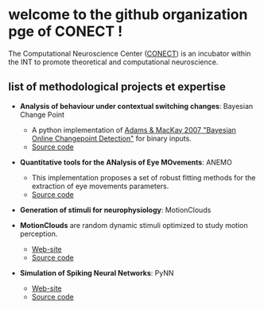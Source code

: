 # welcome to the github organization pge of CONECT !

The Computational Neuroscience Center ([CONECT](https://conect-int.github.io/)) is an incubator within the INT to promote theoretical and computational neuroscience.

## list of methodological projects et expertise

* **Analysis of behaviour under contextual switching changes**: Bayesian Change Point 
  * A python implementation of [Adams &amp; MacKay 2007 "Bayesian Online Changepoint Detection"](http://arxiv.org/abs/0710.3742) for binary inputs.
  * [Source code](https://github.com/laurentperrinet/bayesianchangepoint)

* **Quantitative tools for the ANalysis of Eye MOvements**: ANEMO
  * This implementation proposes a set of robust fitting methods for the extraction of eye movements  parameters.
  * [Source code](https://github.com/invibe/ANEMO/)

* **Generation of stimuli for neurophysiology**: MotionClouds
* **MotionClouds** are random dynamic stimuli optimized to study motion perception.
  * [Web-site](https://neuralensemble.github.io/MotionClouds/)
  * [Source code](https://github.com/NeuralEnsemble/MotionClouds)

* **Simulation of Spiking Neural Networks**: PyNN
  * [Web-site](https://neuralensemble.github.io/PyNN/)
  * [Source code](https://github.com/NeuralEnsemble/PyNN)
